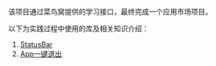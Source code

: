 该项目通过菜鸟窝提供的学习接口，最终完成一个应用市场项目。

以下为实践过程中使用的库及相关知识介绍：

1. [StatusBar](./doc/StatusBar.md)
2. [App一键退出](./doc/ExitApp.md)

